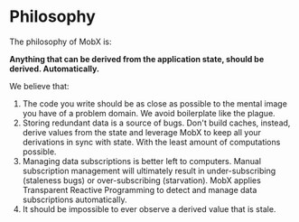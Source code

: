 # Philosophy

The philosophy of MobX is:

**Anything that can be derived from the application state, should be derived. Automatically.**

We believe that:

1. The code you write should be as close as possible to the mental image you have of a problem domain. We avoid boilerplate like the plague.
1. Storing redundant data is a source of bugs. Don't build caches, instead, derive values from the state and leverage MobX to keep all your derivations in sync with state. With the least amount of computations possible.
2. Managing data subscriptions is better left to computers. Manual subscription management will ultimately result in under-subscribing (staleness bugs) or over-subscribing (starvation). MobX applies Transparent Reactive Programming to detect and manage data subscriptions automatically.
3. It should be impossible to ever observe a derived value that is stale.
